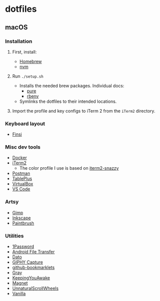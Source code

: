 # dotfiles

## macOS

### Installation

1. First, install:
   - [Homebrew](https://brew.sh/)
   - [nvm](https://github.com/nvm-sh/nvm#installing-and-updating)

2. Run `./setup.sh`
   - Installs the needed brew packages. Individual docs:
     - [pure](https://github.com/sindresorhus/pure)
     - [rbenv](https://github.com/rbenv/rbenv#installation)
   - Symlinks the dotfiles to their intended locations.

3. Import the profile and key configs to iTerm 2 from the `iTerm2` directory.

### Keyboard layout

- [Finsi](https://github.com/samulisuomi/finsi)

### Misc dev tools

- [Docker](https://www.docker.com/products/docker-desktop)
- [iTerm2](https://iterm2.com/downloads.html)
  - The color profile I use is based on [iterm2-snazzy](https://github.com/sindresorhus/iterm2-snazzy)
- [Postman](https://www.getpostman.com/)
- [TablePlus](https://tableplus.com/)
- [VirtualBox](https://www.virtualbox.org/wiki/Downloads)
- [VS Code](https://code.visualstudio.com/)

### Artsy

- [Gimp](https://www.gimp.org/)
- [Inkscape](https://inkscape.org/)
- [Paintbrush](https://paintbrush.sourceforge.io/downloads/)

### Utilities

- [1Password](https://1password.com/)
- [Android File Transfer](https://www.android.com/filetransfer/)
- [Dato](https://apps.apple.com/us/app/dato/id1470584107?mt=12)
- [GIPHY Capture](https://giphy.com/apps/giphycapture)
- [github-bookmarklets](https://github.com/samulisuomi/github-bookmarklets)
- [Gray](https://github.com/zenangst/Gray)
- [KeepingYouAwake](https://github.com/newmarcel/KeepingYouAwake)
- [Magnet](https://apps.apple.com/us/app/magnet/id441258766?mt=12)
- [UnnaturalScrollWheels](https://github.com/ther0n/UnnaturalScrollWheels)
- [Vanilla](https://matthewpalmer.net/vanilla/)
